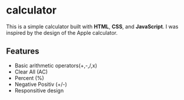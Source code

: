 # calculator 

This is a simple calculator built with **HTML**, **CSS**, and **JavaScript**.
I was inspired by the design of the Apple calculator.

## Features
- Basic arithmetic operators(+,-,/,x)
- Clear All (AC)
- Percent (%)
- Negative Positiv (+/-)
- Responsitive design